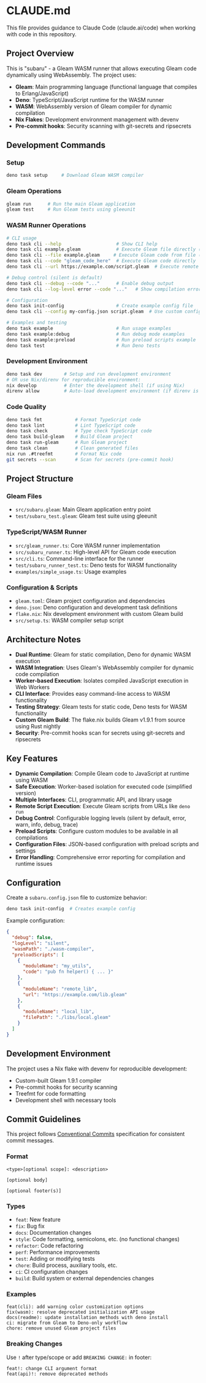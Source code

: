 # CLAUDE.md

This file provides guidance to Claude Code (claude.ai/code) when working with code in this repository.

## Project Overview

This is "subaru" - a Gleam WASM runner that allows executing Gleam code dynamically using WebAssembly. The project uses:
- **Gleam**: Main programming language (functional language that compiles to Erlang/JavaScript)
- **Deno**: TypeScript/JavaScript runtime for the WASM runner
- **WASM**: WebAssembly version of Gleam compiler for dynamic compilation
- **Nix Flakes**: Development environment management with devenv
- **Pre-commit hooks**: Security scanning with git-secrets and ripsecrets

## Development Commands

### Setup
```bash
deno task setup     # Download Gleam WASM compiler
```

### Gleam Operations
```bash
gleam run      # Run the main Gleam application
gleam test     # Run Gleam tests using gleeunit
```

### WASM Runner Operations
```bash
# CLI usage
deno task cli --help                    # Show CLI help
deno task cli example.gleam             # Execute Gleam file directly (preferred)
deno task cli --file example.gleam     # Execute Gleam code from file (alternative)  
deno task cli --code "gleam_code_here"  # Execute Gleam code directly
deno task cli --url https://example.com/script.gleam  # Execute remote script

# Debug control (silent is default)
deno task cli --debug --code "..."      # Enable debug output
deno task cli --log-level error --code "..."   # Show compilation errors/warnings

# Configuration
deno task init-config                   # Create example config file
deno task cli --config my-config.json script.gleam  # Use custom config with direct file

# Examples and testing
deno task example                       # Run usage examples
deno task example:debug                 # Run debug mode examples
deno task example:preload               # Run preload scripts example
deno task test                          # Run Deno tests
```

### Development Environment
```bash
deno task dev        # Setup and run development environment
# OR use Nix/direnv for reproducible environment:
nix develop          # Enter the development shell (if using Nix)
direnv allow         # Auto-load development environment (if direnv is configured)
```

### Code Quality
```bash
deno task fmt            # Format TypeScript code
deno task lint           # Lint TypeScript code
deno task check          # Type check TypeScript code
deno task build-gleam    # Build Gleam project
deno task run-gleam      # Run Gleam project
deno task clean          # Clean generated files
nix run .#treefmt        # Format Nix code
git secrets --scan       # Scan for secrets (pre-commit hook)
```

## Project Structure

### Gleam Files
- `src/subaru.gleam`: Main Gleam application entry point
- `test/subaru_test.gleam`: Gleam test suite using gleeunit

### TypeScript/WASM Runner
- `src/gleam_runner.ts`: Core WASM runner implementation
- `src/subaru_runner.ts`: High-level API for Gleam code execution
- `src/cli.ts`: Command-line interface for the runner
- `test/subaru_runner_test.ts`: Deno tests for WASM functionality
- `examples/simple_usage.ts`: Usage examples

### Configuration & Scripts
- `gleam.toml`: Gleam project configuration and dependencies
- `deno.json`: Deno configuration and development task definitions
- `flake.nix`: Nix development environment with custom Gleam build
- `src/setup.ts`: WASM compiler setup script

## Architecture Notes

- **Dual Runtime**: Gleam for static compilation, Deno for dynamic WASM execution
- **WASM Integration**: Uses Gleam's WebAssembly compiler for dynamic code compilation
- **Worker-based Execution**: Isolates compiled JavaScript execution in Web Workers
- **CLI Interface**: Provides easy command-line access to WASM functionality
- **Testing Strategy**: Gleam tests for static code, Deno tests for WASM functionality
- **Custom Gleam Build**: The flake.nix builds Gleam v1.9.1 from source using Rust nightly
- **Security**: Pre-commit hooks scan for secrets using git-secrets and ripsecrets

## Key Features

- **Dynamic Compilation**: Compile Gleam code to JavaScript at runtime using WASM
- **Safe Execution**: Worker-based isolation for executed code (simplified version)
- **Multiple Interfaces**: CLI, programmatic API, and library usage
- **Remote Script Execution**: Execute Gleam scripts from URLs like `deno run`
- **Debug Control**: Configurable logging levels (silent by default, error, warn, info, debug, trace)
- **Preload Scripts**: Configure custom modules to be available in all compilations
- **Configuration Files**: JSON-based configuration with preload scripts and settings
- **Error Handling**: Comprehensive error reporting for compilation and runtime issues

## Configuration

Create a `subaru.config.json` file to customize behavior:

```bash
deno task init-config  # Creates example config
```

Example configuration:
```json
{
  "debug": false,
  "logLevel": "silent", 
  "wasmPath": "./wasm-compiler",
  "preloadScripts": [
    {
      "moduleName": "my_utils",
      "code": "pub fn helper() { ... }"
    },
    {
      "moduleName": "remote_lib",
      "url": "https://example.com/lib.gleam"
    },
    {
      "moduleName": "local_lib",
      "filePath": "./libs/local.gleam"
    }
  ]
}
```

## Development Environment

The project uses a Nix flake with devenv for reproducible development:
- Custom-built Gleam 1.9.1 compiler
- Pre-commit hooks for security scanning
- Treefmt for code formatting
- Development shell with necessary tools

## Commit Guidelines

This project follows [Conventional Commits](https://www.conventionalcommits.org/en/v1.0.0/) specification for consistent commit messages.

### Format
```
<type>[optional scope]: <description>

[optional body]

[optional footer(s)]
```

### Types
- `feat`: New feature
- `fix`: Bug fix
- `docs`: Documentation changes
- `style`: Code formatting, semicolons, etc. (no functional changes)
- `refactor`: Code refactoring
- `perf`: Performance improvements
- `test`: Adding or modifying tests
- `chore`: Build process, auxiliary tools, etc.
- `ci`: CI configuration changes
- `build`: Build system or external dependencies changes

### Examples
```
feat(cli): add warning color customization options
fix(wasm): resolve deprecated initialization API usage
docs(readme): update installation methods with deno install
ci: migrate from Gleam to Deno-only workflow
chore: remove unused Gleam project files
```

### Breaking Changes
Use `!` after type/scope or add `BREAKING CHANGE:` in footer:
```
feat!: change CLI argument format
feat(api)!: remove deprecated methods
```